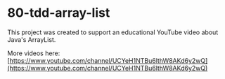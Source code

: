 # 80-tdd-array-list

This project was created to support an educational YouTube video about Java's ArrayList.

More videos here: [https://www.youtube.com/channel/UCYeH1NTBu6lthW8AKd6y2wQ](https://www.youtube.com/channel/UCYeH1NTBu6lthW8AKd6y2wQ)

